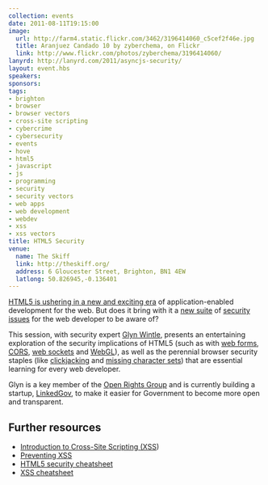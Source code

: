 ```yaml
---
collection: events
date: 2011-08-11T19:15:00
image:
  url: http://farm4.static.flickr.com/3462/3196414060_c5cef2f46e.jpg
  title: Aranjuez Candado 10 by zyberchema, on Flickr
  link: http://www.flickr.com/photos/zyberchema/3196414060/
lanyrd: http://lanyrd.com/2011/asyncjs-security/
layout: event.hbs
speakers:
sponsors:
tags:
- brighton
- browser
- browser vectors
- cross-site scripting
- cybercrime
- cybersecurity
- events
- hove
- html5
- javascript
- js
- programming
- security
- security vectors
- web apps
- web development
- webdev
- xss
- xss vectors
title: HTML5 Security
venue:
  name: The Skiff
  link: http://theskiff.org/
  address: 6 Gloucester Street, Brighton, BN1 4EW
  latlong: 50.826945,-0.136401
---
```


<p class="summary"><a href="http://www.html5rocks.com">HTML5 is ushering in a new and exciting era</a> of application-enabled development for the web. But does it bring with it a <a href="http://mashable.com/2011/04/29/html5-web-security/">new suite</a> of <a href="http://www.thespanner.co.uk/2009/12/06/html5-new-xss-vectors/">security issues</a> for the web developer to be aware of?</p>

<p>This session, with security expert <a href="http://twitter.com/glynwintle">Glyn Wintle</a>, presents an entertaining exploration of the security implications of HTML5 (such as with <a href="http://diveintohtml5.org/forms.html">web forms</a>, <a href="http://www.html5rocks.com/en/tutorials/file/xhr2/#toc-cors"><abbr title="Cross-Origin Resource Sharing">CORS</abbr></a>, <a href="http://www.html5rocks.com/en/tutorials/websockets/basics/">web sockets</a> and <a href="http://www.khronos.org/webgl/wiki/Getting_Started">WebGL</a>), as well as the perennial browser security staples (like <a href="http://james.padolsey.com/general/clickjacking-twitter/">clickjacking</a> and <a href="http://code.google.com/p/doctype/wiki/ArticleUtf7">missing character sets</a>) that are essential learning for every web developer.</p>

<p>Glyn is a key member of the <a href="http://www.openrightsgroup.org">Open Rights Group</a> and is currently building a startup, <a href="http://linkedgov.org">LinkedGov</a>, to make it easier for Government to become more open and transparent.</p>

<h2>Further resources</h2>
<ul>
<li>
<a href="http://code.google.com/p/doctype/wiki/ArticleIntroductionToXSS">Introduction to Cross-Site Scripting (XSS</a>)</li>
	<li><a href="https://www.owasp.org/index.php/XSS_(Cross_Site_Scripting)_Prevention_Cheat_Sheet">Preventing XSS</a></li>
	<li><a href="http://html5sec.org">HTML5 security cheatsheet</a></li>
	<li><a href="http://ha.ckers.org/xss.html">XSS cheatsheet</a></li>
</ul>

